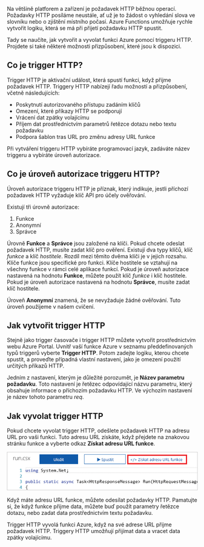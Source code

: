 Na většině platforem a zařízení je požadavek HTTP běžnou operací. Požadavky HTTP posíláme neustále, ať už je to žádost o vyhledání slova ve slovníku nebo o zjištění místního počasí. Azure Functions umožňuje rychle vytvořit logiku, která se má při přijetí požadavku HTTP spustit.

Tady se naučíte, jak vytvořit a vyvolat funkci Azure pomocí triggeru HTTP. Projdete si také některé možnosti přizpůsobení, které jsou k dispozici.

## <a name="what-is-an-http-trigger"></a>Co je trigger HTTP?

Trigger HTTP je aktivační událost, která spustí funkci, když přijme požadavek HTTP. Triggery HTTP nabízejí řadu možností a přizpůsobení, včetně následujících:

- Poskytnutí autorizovaného přístupu zadáním klíčů
- Omezení, které příkazy HTTP se podporují
- Vrácení dat zpátky volajícímu
- Příjem dat prostřednictvím parametrů řetězce dotazu nebo textu požadavku
- Podpora šablon tras URL pro změnu adresy URL funkce

Při vytváření triggeru HTTP vybíráte programovací jazyk, zadáváte název triggeru a vybíráte úroveň autorizace.

## <a name="what-is-an-http-trigger-authorization-level"></a>Co je úroveň autorizace triggeru HTTP?

Úroveň autorizace triggeru HTTP je příznak, který indikuje, jestli příchozí požadavek HTTP vyžaduje klíč API pro účely ověřování.

Existují tři úrovně autorizace:

1. Funkce
2. Anonymní
3. Správce

Úrovně **Funkce** a **Správce** jsou založené na klíči. Pokud chcete odeslat požadavek HTTP, musíte zadat klíč pro ověření. Existují dva typy klíčů, klíč *funkce* a klíč *hostitele*. Rozdíl mezi těmito dvěma klíči je v jejich rozsahu. Klíče funkce jsou specifické pro funkci. Klíče hostitele se vztahují na všechny funkce v rámci celé aplikace funkcí. Pokud je úroveň autorizace nastavená na hodnotu **Funkce**, můžete použít klíč *funkce* i klíč hostitele. Pokud je úroveň autorizace nastavená na hodnotu **Správce**, musíte zadat klíč hostitele.

Úroveň **Anonymní** znamená, že se nevyžaduje žádné ověřování. Tuto úroveň použijeme v našem cvičení.

## <a name="how-to-create-an-http-trigger"></a>Jak vytvořit trigger HTTP

Stejně jako trigger časovače i trigger HTTP můžete vytvořit prostřednictvím webu Azure Portal. Uvnitř vaší funkce Azure v seznamu předdefinovaných typů triggerů vyberte **Trigger HTTP**. Potom zadejte logiku, kterou chcete spustit, a proveďte případná vlastní nastavení, jako je omezení použití určitých příkazů HTTP.

Jedním z nastavení, kterým je důležité porozumět, je **Název parametru požadavku**. Toto nastavení je řetězec odpovídající názvu parametru, který obsahuje informace o příchozím požadavku HTTP. Ve výchozím nastavení je název tohoto parametru *req*.

## <a name="how-to-invoke-an-http-trigger"></a>Jak vyvolat trigger HTTP

Pokud chcete vyvolat trigger HTTP, odešlete požadavek HTTP na adresu URL pro vaši funkci. Tuto adresu URL získáte, když přejdete na znakovou stránku funkce a vyberte odkaz **Získat adresu URL funkce**.

![Snímek obrazovky webu Azure Portal s oknem Aplikace funkcí se zvýrazněným tlačítkem Získat adresu URL funkce](../media/5-function-url.png)

Když máte adresu URL funkce, můžete odesílat požadavky HTTP. Pamatujte si, že když funkce přijme data, můžete buď použít parametry řetězce dotazu, nebo zadat data prostřednictvím textu požadavku.

Trigger HTTP vyvolá funkci Azure, když na své adrese URL přijme požadavek HTTP. Triggery HTTP umožňují přijímat data a vracet data zpátky volajícímu.